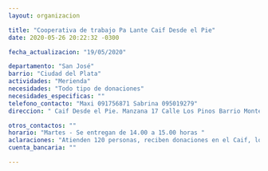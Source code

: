 ```yaml
---
layout: organizacion

title: "Cooperativa de trabajo Pa Lante Caif Desde el Pie"
date: 2020-05-26 20:22:32 -0300

fecha_actualizacion: "19/05/2020"

departamento: "San José"
barrio: "Ciudad del Plata"
actividades: "Merienda"
necesidades: "Todo tipo de donaciones"
necesidades_especificas: ""
telefono_contacto: "Maxi 091756871 Sabrina 095019279"
direccion: " Caif Desde el Pie. Manzana 17 Calle Los Pinos Barrio Monte Grande Km 29.500 Ruta 1 Vieja"

otros_contactos: ""
horario: "Martes - Se entregan de 14.00 a 15.00 horas "
aclaraciones: "Atienden 120 personas, reciben donaciones en el Caif, los  días de merienda están desde las 12.00 horas.  "
cuenta_bancaria: ""

---
```

